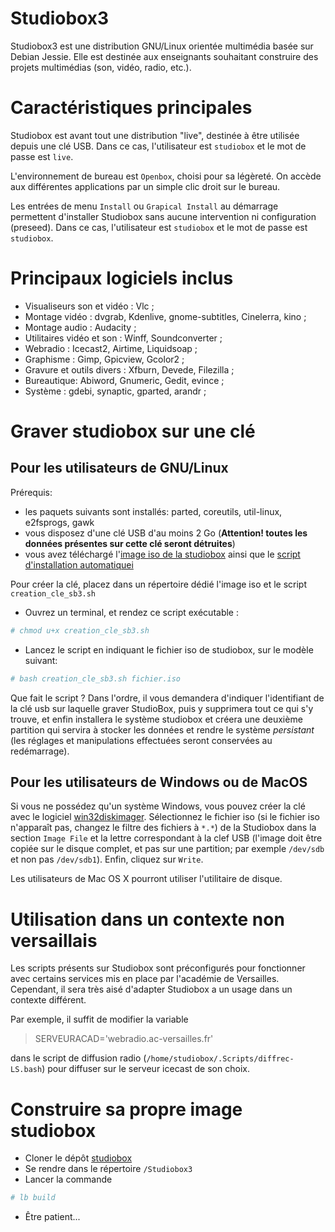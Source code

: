 Studiobox3
=============================================

Studiobox3 est une distribution GNU/Linux orientée multimédia basée sur Debian Jessie. Elle est destinée aux enseignants souhaitant construire des projets multimédias (son, vidéo, radio, etc.).

# Caractéristiques principales #

Studiobox est avant tout une distribution "live", destinée à être utilisée depuis une clé USB. Dans ce cas, l'utilisateur est `studiobox` et le mot de passe est `live`.

L'environnement de bureau est `Openbox`, choisi pour sa légèreté. On accède aux différentes applications par un simple clic droit sur le bureau.

Les entrées de menu `Install` ou `Grapical Install` au démarrage permettent d'installer Studiobox sans aucune intervention ni configuration (preseed). Dans ce cas, l'utilisateur est `studiobox` et le mot de passe est `studiobox`.

# Principaux logiciels inclus #

* Visualiseurs son et vidéo : Vlc ;
* Montage vidéo : dvgrab, Kdenlive, gnome-subtitles, Cinelerra, kino ;
* Montage audio : Audacity ;
* Utilitaires vidéo et son : Winff, Soundconverter ;
* Webradio : Icecast2, Airtime, Liquidsoap ;
* Graphisme : Gimp, Gpicview, Gcolor2 ;
* Gravure et outils divers : Xfburn, Devede, Filezilla ;
* Bureautique: Abiword, Gnumeric, Gedit, evince ;
* Système : gdebi, synaptic, gparted, arandr ;


# Graver studiobox sur une clé #

## Pour les utilisateurs de GNU/Linux ##

Prérequis:

* les paquets suivants sont installés: parted, coreutils, util-linux, e2fsprogs, gawk
* vous disposez d'une clé USB d'au moins 2 Go (**Attention! toutes les données présentes sur cette clé seront détruites**)
* vous avez téléchargé l'[image iso de la studiobox](http://www.education-aux-medias.ac-versailles.fr/studiobox/) ainsi que le [script d'installation automatiquei](http://www.education-aux-medias.ac-versailles.fr/studiobox/creation_cle_sb3.sh)

Pour créer la clé, placez dans un répertoire dédié l'image iso et le script `creation_cle_sb3.sh`

* Ouvrez un terminal, et rendez ce script exécutable :

```sh
# chmod u+x creation_cle_sb3.sh
```

* Lancez le script en indiquant le fichier iso de studiobox, sur le modèle suivant:

```sh
# bash creation_cle_sb3.sh fichier.iso
```

Que fait le script ? Dans l'ordre, il vous demandera d'indiquer l'identifiant de la clé usb sur laquelle graver StudioBox, puis y supprimera tout ce qui s'y trouve, et enfin installera le système studiobox et créera une deuxième partition qui servira à stocker les données et rendre le système _persistant_ (les réglages et manipulations effectuées seront conservées au redémarrage).

## Pour les utilisateurs de Windows ou de MacOS ##

Si vous ne possédez qu'un système Windows, vous pouvez créer la clé avec le logiciel [win32diskimager](http://sourceforge.net/projects/win32diskimager/). Sélectionnez le fichier iso (si le fichier iso n'apparaît pas, changez le filtre des fichiers à `*.*`) de la Studiobox dans la section `Image File` et la lettre correspondant à la clef USB (l'image doit être copiée sur le disque complet, et pas sur une partition; par exemple `/dev/sdb` et non pas `/dev/sdb1`). Enfin, cliquez sur `Write`.

Les utilisateurs de Mac OS X pourront utiliser l'utilitaire de disque.

# Utilisation dans un contexte non versaillais #

Les scripts présents sur Studiobox sont préconfigurés pour fonctionner avec certains services mis en place par l'académie de Versailles. Cependant, il sera très aisé d'adapter Studiobox a un usage dans un contexte différent.

Par exemple, il suffit de modifier la variable 

> SERVEURACAD='webradio.ac-versailles.fr'

dans le script de diffusion radio (`/home/studiobox/.Scripts/diffrec-LS.bash`) pour diffuser sur le serveur icecast de son choix.

# Construire sa propre image studiobox #

* Cloner le dépôt [studiobox](https://gitlab.crdp.ac-versailles.fr/francois.lafont/studiobox/)
* Se rendre dans le répertoire `/Studiobox3`
* Lancer la commande

```sh
# lb build
```

* Être patient...
